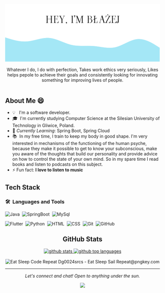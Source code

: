 <div align="center">
  <img src=img/top.png>
</div>


<p align="center">
Whatever I do, I do with perfection, Takes work ethics very seriously, Likes helps pepole to achieve their goals and consistently looking for innovating something for improving lives of people.
<br><br>
  
## About Me 😄&nbsp;

- 💡 &nbsp; I'm a software developer.
- 🎓 &nbsp;I'm currently studying Computer Science at the Silesian University of Technology in Gliwice, Poland.
- 🌱 *Currently Learning*: Spring Boot, Spring Cloud<br>
- 📚 &nbsp;In my free time, I train to keep my body in good shape. I'm very interested in mechanisms of the functioning of the human psyche, because they make it possible to get to know your subconscious, make you aware of the thoughts that build our personality and provide advice on how to control the state of your own mind. So in my spare time I read books and listen to podcasts on this subject.
- ⚡ Fun fact: **I love to listen to music**
## Tech Stack
### 🛠 &nbsp;Languages and Tools

![Java](https://img.shields.io/badge/-Java-05122A?style=flat&logo=Java&logoColor=FFA518&color=E0EBED)&nbsp;
![SpringBoot](https://img.shields.io/badge/-SpringBoot-05122A?style=flat&logo=springboot&color=E0EBED)&nbsp;
![MySql](https://img.shields.io/badge/-MySql-05122A?style=flat&logo=mysql&color=E0EBED)&nbsp;
    <br>
  
![Flutter](https://img.shields.io/badge/-Flutter-05122A?style=flat&logo=flutter&color=E0EBED)&nbsp;
![Python](https://img.shields.io/badge/-Python-05122A?style=flat&logo=python&color=E0EBED)&nbsp;
![HTML](https://img.shields.io/badge/-HTML-05122A?style=flat&logo=HTML5&color=E0EBED)&nbsp;
![CSS](https://img.shields.io/badge/-CSS-05122A?style=flat&logo=CSS3&logoColor=1572B6&color=E0EBED)&nbsp;
![Git](https://img.shields.io/badge/-Git-05122A?style=flat&logo=git&color=E0EBED)&nbsp;
![GitHub](https://img.shields.io/badge/-GitHub-05122A?style=flat&logo=github&color=E0EBED)&nbsp;


<div align="center">
 <h2>GitHub Stats </h2>

<a href="https://github.com/appleboy">
  <img height="180em" src="https://github-readme-stats.vercel.app/api?username=senti50&show_icons=true&theme=merko&count_private=true" alt="github stats" />
  <img height="180em" src="https://github-readme-stats.vercel.app/api/top-langs/?username=senti50&theme=merko&layout=compact" alt="github top languages" />
 
</a>
   </div>
<br/>
<div align="center">
<img src="https://www.pngkey.com/png/detail/352-3520808_eat-sleep-code-repeat-dg0024srcs-eat-sleep-sail.png" alt="Eat Sleep Code Repeat Dg0024srcs - Eat Sleep Sail Repeat@pngkey.com">
 </div>
 <hr>
 <p align="center">
  <i>Let's connect and chat! Open to anything under the sun.</i>

  <p align="center">
    <a href=https://www.linkedin.com/in/b%C5%82a%C5%BCej-pudlik-295226202/?locale=en_US"><img                                                                                       src="https://raw.githubusercontent.com/jayehernandez/jayehernandez/3f5402efef9a0ae89211a6e04609558e862ca616/readme/linkedin-fill.svg"></a>
  </p>
<!---
**senti50/senti50** is a ✨ _special_ ✨ repository because its `README.md` (this file) appears on your GitHub profile.

Here are some ideas to get you started:

- 🔭 I’m currently working on ...
- 🌱 I’m currently learning ...
- 👯 I’m looking to collaborate on ...
- 🤔 I’m looking for help with ...
- 💬 Ask me about ...
- 📫 How to reach me: ...
- 😄 Pronouns: ...
- ⚡ Fun fact: ...
-->
